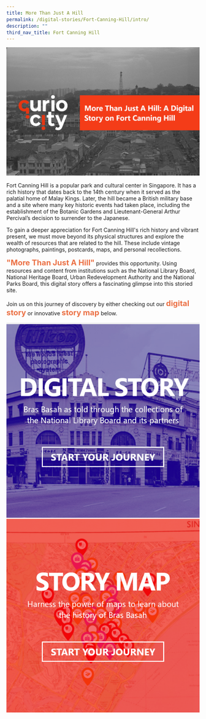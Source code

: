 ```yaml
---
title: More Than Just A Hill
permalink: /digital-stories/Fort-Canning-Hill/intro/
description: ""
third_nav_title: Fort Canning Hill
---
```

![Alt text for image on Isomer site](/images/fort-canning-cover-dg.jpg)

Fort Canning Hill is a popular park and cultural center in Singapore. It has a rich history that dates back to the 14th century when it served as the palatial home of Malay Kings. Later, the hill became a British military base and a site where many key historic events had taken place, including the establishment of the Botanic Gardens and Lieutenant-General Arthur Percival’s decision to surrender to the Japanese.

To gain a deeper appreciation for Fort Canning Hill's rich history and vibrant present, we must move beyond its physical structures and explore the wealth of resources that are related to the hill. These include vintage photographs, paintings, postcards, maps, and personal recollections.

<span style="font-weight: 700; font-size: 20px; font-style: normal; color:#eb7044">"More Than Just A Hill"</span> provides this opportunity. Using resources and content from institutions such as the National Library Board, National Heritage Board, Urban Redevelopment Authority and the National Parks Board, this digital story offers a fascinating glimpse into this storied site.

Join us on this journey of discovery by either checking out our <span style="font-weight: 700; font-size: 20px; font-style: normal; color:#eb7044">digital story</span> or innovative <span style="font-weight: 700; font-size: 20px; font-style: normal; color:#eb7044">story map</span> below.


<div class="container__line padding--lg">
    <div class="row">
        <div class="col is-12" style="padding: 2px 0; background-color: #efefef;">
        </div>
    </div>
</div>

<div>
	<div class="row is-multiline">
	    <div class="col is-half-desktop is-half-tablet">
<a href="/digital-stories/Bras-Basah/bb-early/"><img src="/images/showcase-journey-dg.png" alt="image 2"></a>
	</div>
    <div class="col is-half-desktop is-half-tablet">
			<a href="https://go.gov.sg/curiocity-tahbbmap"><img src="/images/story-map-journey-dg.png" alt="image 4"></a>
</div>
	</div> 
	</div>